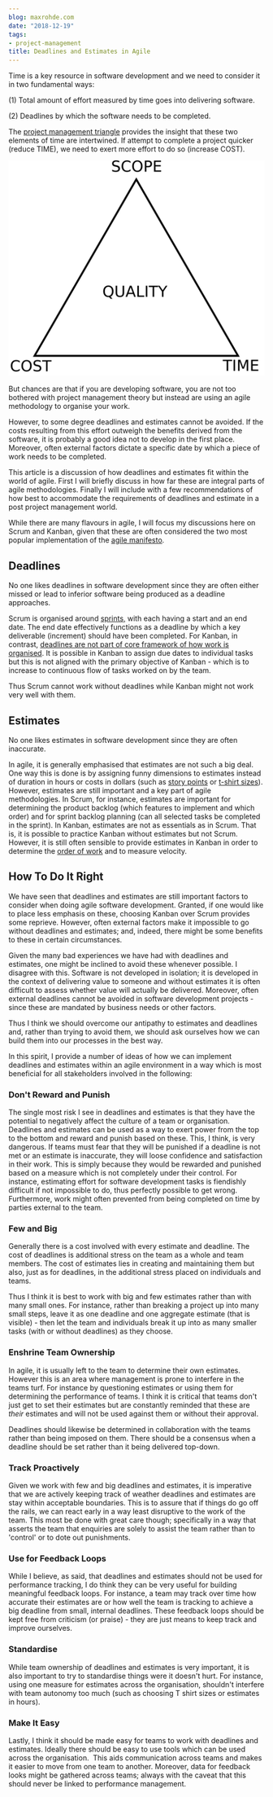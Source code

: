 ```yaml
---
blog: maxrohde.com
date: "2018-12-19"
tags:
- project-management
title: Deadlines and Estimates in Agile
---
```


Time is a key resource in software development and we need to consider it in two fundamental ways:

(1) Total amount of effort measured by time goes into delivering software.

(2) Deadlines by which the software needs to be completed.

The [project management triangle](https://en.wikipedia.org/wiki/Project_management_triangle) provides the insight that these two elements of time are intertwined. If attempt to complete a project quicker (reduce TIME), we need to exert more effort to do so (increase COST).

![Project-triangle-en](images/Project-triangle-en.png)

But chances are that if you are developing software, you are not too bothered with project management theory but instead are using an agile methodology to organise your work.

However, to some degree deadlines and estimates cannot be avoided. If the costs resulting from this effort outweigh the benefits derived from the software, it is probably a good idea not to develop in the first place. Moreover, often external factors dictate a specific date by which a piece of work needs to be completed.

This article is a discussion of how deadlines and estimates fit within the world of agile. First I will briefly discuss in how far these are integral parts of agile methodologies. Finally I will include with a few recommendations of how best to accommodate the requirements of deadlines and estimate in a post project management world.

While there are many flavours in agile, I will focus my discussions here on Scrum and Kanban, given that these are often considered the two most popular implementation of the [agile manifesto](https://agilemanifesto.org/).

## Deadlines

No one likes deadlines in software development since they are often either missed or lead to inferior software being produced as a deadline approaches.

Scrum is organised around [sprints,](https://www.scrum.org/resources/what-is-a-sprint-in-scrum) with each having a start and an end date. The end date effectively functions as a deadline by which a key deliverable (increment) should have been completed. For Kanban, in contrast, [deadlines are not part of core framework of how work is organised](https://www.digite.com/blog/due-dates-in-kanban-systems/). It is possible in Kanban to assign due dates to individual tasks but this is not aligned with the primary objective of Kanban - which is to increase to continuous flow of tasks worked on by the team.

Thus Scrum cannot work without deadlines while Kanban might not work very well with them.

## Estimates

No one likes estimates in software development since they are often inaccurate.

In agile, it is generally emphasised that estimates are not such a big deal. One way this is done is by assigning funny dimensions to estimates instead of duration in hours or costs in dollars (such as [story points](https://rubygarage.org/blog/3-reasons-to-estimate-with-story-points) or [t-shirt sizes](https://medium.com/radius-engineering/project-estimation-through-t-shirt-size-ea496c631428)). However, estimates are still important and a key part of agile methodologies. In Scrum, for instance, estimates are important for determining the product backlog (which features to implement and which order) and for sprint backlog planning (can all selected tasks be completed in the sprint). In Kanban, estimates are not as essentials as in Scrum. That is, it is possible to practice Kanban without estimates but not Scrum. However, it is still often sensible to provide estimates in Kanban in order to determine the [order of work](https://dzone.com/articles/is-there-any-value-in-estimating-if-youre-using-ka) and to measure velocity.

## How To Do It Right

We have seen that deadlines and estimates are still important factors to consider when doing agile software development. Granted, if one would like to place less emphasis on these, choosing Kanban over Scrum provides some reprieve. However, often external factors make it impossible to go without deadlines and estimates; and, indeed, there might be some benefits to these in certain circumstances.

Given the many bad experiences we have had with deadlines and estimates, one might be inclined to avoid these whenever possible. I disagree with this. Software is not developed in isolation; it is developed in the context of delivering value to someone and without estimates it is often difficult to assess whether value will actually be delivered. Moreover, often external deadlines cannot be avoided in software development projects - since these are mandated by business needs or other factors.

Thus I think we should overcome our antipathy to estimates and deadlines and, rather than trying to avoid them, we should ask ourselves how we can build them into our processes in the best way.

In this spirit, I provide a number of ideas of how we can implement deadlines and estimates within an agile environment in a way which is most beneficial for all stakeholders involved in the following:

### Don't Reward and Punish

The single most risk I see in deadlines and estimates is that they have the potential to negatively affect the culture of a team or organisation. Deadlines and estimates can be used as a way to exert power from the top to the bottom and reward and punish based on these. This, I think, is very dangerous. If teams must fear that they will be punished if a deadline is not met or an estimate is inaccurate, they will loose confidence and satisfaction in their work. This is simply because they would be rewarded and punished based on a measure which is not completely under their control. For instance, estimating effort for software development tasks is fiendishly difficult if not impossible to do, thus perfectly possible to get wrong. Furthermore, work might often prevented from being completed on time by parties external to the team.

### Few and Big

Generally there is a cost involved with every estimate and deadline. The cost of deadlines is additional stress on the team as a whole and team members. The cost of estimates lies in creating and maintaining them but also, just as for deadlines, in the additional stress placed on individuals and teams.

Thus I think it is best to work with big and few estimates rather than with many small ones. For instance, rather than breaking a project up into many small steps, leave it as one deadline and one aggregate estimate (that is visible) - then let the team and individuals break it up into as many smaller tasks (with or without deadlines) as they choose.

### Enshrine Team Ownership

In agile, it is usually left to the team to determine their own estimates. However this is an area where management is prone to interfere in the teams turf. For instance by questioning estimates or using them for determining the performance of teams. I think it is critical that teams don't just get to set their estimates but are constantly reminded that these are _their_ estimates and will not be used against them or without their approval.

Deadlines should likewise be determined in collaboration with the teams rather than being imposed on them. There should be a consensus when a deadline should be set rather than it being delivered top-down.

### Track Proactively

Given we work with few and big deadlines and estimates, it is imperative that we are actively keeping track of weather deadlines and estimates are stay within acceptable boundaries. This is to assure that if things do go off the rails, we can react early in a way least disruptive to the work of the team. This most be done with great care though; specifically in a way that asserts the team that enquiries are solely to assist the team rather than to 'control' or to dote out punishments.

### Use for Feedback Loops

While I believe, as said, that deadlines and estimates should not be used for performance tracking, I do think they can be very useful for building meaningful feedback loops. For instance, a team may track over time how accurate their estimates are or how well the team is tracking to achieve a big deadline from small, internal deadlines. These feedback loops should be kept free from criticism (or praise) - they are just means to keep track and improve ourselves.

### Standardise

While team ownership of deadlines and estimates is very important, it is also important to try to standardise things were it doesn't hurt. For instance, using one measure for estimates across the organisation, shouldn't interfere with team autonomy too much (such as choosing T shirt sizes or estimates in hours).

### Make It Easy

Lastly, I think it should be made easy for teams to work with deadlines and estimates. Ideally there should be easy to use tools which can be used across the organisation.  This aids communication across teams and makes it easier to move from one team to another. Moreover, data for feedback looks might be gathered across teams; always with the caveat that this should never be linked to performance management.
